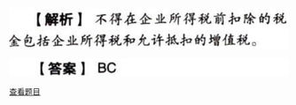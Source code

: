 ![](1576deddb59a47cfba41071bae9e2c75.png)

![](a349d864fcb2bb8fdfbd11804e2e891f.png)

[查看题目](../C04.企业所得税法.本章真题.md#29-题目)

